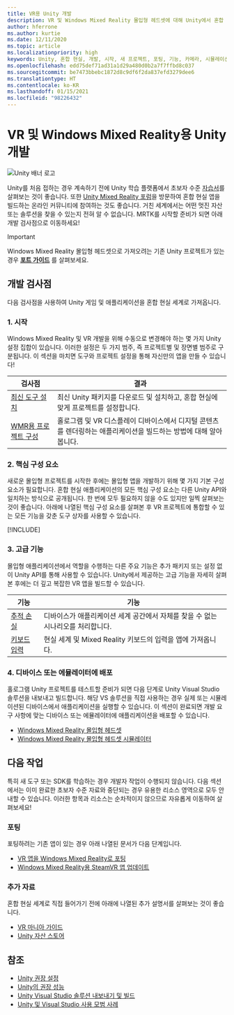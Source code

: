 ```yaml
---
title: VR용 Unity 개발
description: VR 및 Windows Mixed Reality 몰입형 헤드셋에 대해 Unity에서 혼합 현실 앱 빌드를 시작합니다.
author: hferrone
ms.author: kurtie
ms.date: 12/11/2020
ms.topic: article
ms.localizationpriority: high
keywords: Unity, 혼합 현실, 개발, 시작, 새 프로젝트, 포팅, 기능, 카메라, 시뮬레이션, 에뮬레이션, 설명서, 혼합 현실 헤드셋, windows mixed reality 헤드셋, 가상 현실 헤드셋, 가상 현실이란, 증강 현실이란, MRTK, mixed reality toolkit, 음성 입력, 위치를 찾을 수 있는 카메라, 에뮬레이터, Azure, 자습서
ms.openlocfilehash: edd75def71ad31a1d29a480d0b2a7f7ffbd8c037
ms.sourcegitcommit: be7473bbebc1872d8c9df6f2da837efd3279dee6
ms.translationtype: HT
ms.contentlocale: ko-KR
ms.lasthandoff: 01/15/2021
ms.locfileid: "98226432"
---
```

# <a name="unity-development-for-vr-and-windows-mixed-reality"></a>VR 및 Windows Mixed Reality용 Unity 개발

![Unity 배너 로고](../images/unity_logo_banner.png)

Unity를 처음 접하는 경우 계속하기 전에 Unity 학습 플랫폼에서 초보자 수준 [자습서](https://unity3d.com/learn/tutorials)를 살펴보는 것이 좋습니다. 또한 [Unity Mixed Reality 포럼](https://forum.unity3d.com/forums/hololens.102/)을 방문하여 혼합 현실 앱을 빌드하는 온라인 커뮤니티에 참여하는 것도 좋습니다. 거친 세계에서는 어떤 멋진 자산 또는 솔루션을 찾을 수 있는지 전혀 알 수 없습니다. MRTK를 시작할 준비가 되면 아래 개발 검사점으로 이동하세요!

> [!IMPORTANT]
> Windows Mixed Reality 몰입형 헤드셋으로 가져오려는 기존 Unity 프로젝트가 있는 경우 **[포트 가이드](../porting-apps/porting-overview.md)** 를 살펴보세요. 

## <a name="development-checkpoints"></a>개발 검사점

다음 검사점을 사용하여 Unity 게임 및 애플리케이션을 혼합 현실 세계로 가져옵니다. 

### <a name="1-getting-started"></a>1. 시작

Windows Mixed Reality 및 VR 개발을 위해 수동으로 변경해야 하는 몇 가지 Unity 설정 집합이 있습니다. 이러한 설정은 두 가지 범주, 즉 프로젝트별 및 장면별 범주로 구분됩니다. 이 섹션을 마치면 도구와 프로젝트 설정을 통해 자신만의 앱을 만들 수 있습니다!

|  검사점  |  결과  |
| --- | --- |
| [최신 도구 설치](../install-the-tools.md) | 최신 Unity 패키지를 다운로드 및 설치하고, 혼합 현실에 맞게 프로젝트를 설정합니다. |
| [WMR용 프로젝트 구성](configure-unity-project.md) | 홀로그램 및 VR 디스플레이 디바이스에서 디지털 콘텐츠를 렌더링하는 애플리케이션을 빌드하는 방법에 대해 알아봅니다. |

### <a name="2-core-building-blocks"></a>2. 핵심 구성 요소

새로운 몰입형 프로젝트를 시작한 후에는 몰입형 앱을 개발하기 위해 몇 가지 기본 구성 요소가 필요합니다. 혼합 현실 애플리케이션의 모든 핵심 구성 요소는 다른 Unity API와 일치하는 방식으로 공개됩니다. 한 번에 모두 필요하지 않을 수도 있지만 일찍 살펴보는 것이 좋습니다. 아래에 나열된 핵심 구성 요소를 살펴본 후 VR 프로젝트에 통합할 수 있는 모든 기능을 갖춘 도구 상자를 사용할 수 있습니다.

[!INCLUDE[](../includes/unity-building-blocks-wmr.md)]

### <a name="3-advanced-features"></a>3. 고급 기능

몰입형 애플리케이션에서 역할을 수행하는 다른 주요 기능은 추가 패키지 또는 설정 없이 Unity API를 통해 사용할 수 있습니다. Unity에서 제공하는 고급 기능을 자세히 살펴본 후에는 더 깊고 복잡한 VR 앱을 빌드할 수 있습니다.

|  기능  |  기능  |
| --- | --- |
| [추적 손실](tracking-loss-in-unity.md) | 디바이스가 애플리케이션 세계 공간에서 자체를 찾을 수 없는 시나리오를 처리합니다. |
| [키보드 입력](keyboard-input-in-unity.md) | 현실 세계 및 Mixed Reality 키보드의 입력을 앱에 가져옵니다. |

### <a name="4-deploying-to-a-device-or-emulator"></a>4. 디바이스 또는 에뮬레이터에 배포

홀로그램 Unity 프로젝트를 테스트할 준비가 되면 다음 단계로 Unity Visual Studio 솔루션을 내보내고 빌드합니다. 해당 VS 솔루션을 직접 사용하는 경우 실제 또는 시뮬레이션된 디바이스에서 애플리케이션을 실행할 수 있습니다. 이 섹션이 완료되면 개발 요구 사항에 맞는 디바이스 또는 에뮬레이터에 애플리케이션을 배포할 수 있습니다.

* [Windows Mixed Reality 몰입형 헤드셋](../platform-capabilities-and-apis/using-visual-studio.md)
* [Windows Mixed Reality 몰입형 헤드셋 시뮬레이터](../platform-capabilities-and-apis/using-the-windows-mixed-reality-simulator.md)

## <a name="whats-next"></a>다음 작업

특히 새 도구 또는 SDK를 학습하는 경우 개발자 작업이 수행되지 않습니다. 다음 섹션에서는 이미 완료한 초보자 수준 자료와 중단되는 경우 유용한 리소스 영역으로 모두 안내할 수 있습니다. 이러한 항목과 리소스는 순차적이지 않으므로 자유롭게 이동하여 살펴보세요!

### <a name="porting"></a>포팅

포팅하려는 기존 앱이 있는 경우 아래 나열된 문서가 다음 단계입니다.

* [VR 앱을 Windows Mixed Reality로 포팅](https://docs.microsoft.com/windows/mixed-reality/develop/porting-apps/porting-guides?tabs=project)
* [Windows Mixed Reality용 SteamVR 앱 업데이트](https://docs.microsoft.com/windows/mixed-reality/develop/porting-apps/updating-your-steamvr-application-for-windows-mixed-reality)

### <a name="additional-resources"></a>추가 자료

혼합 현실 세계로 직접 들어가기 전에 아래에 나열된 추가 설명서를 살펴보는 것이 좋습니다. 

* [VR 마니아 가이드](https://docs.microsoft.com/windows/mixed-reality/enthusiast-guide/vr-journey)
* [Unity 자산 스토어](https://www.assetstore.unity3d.com)

## <a name="see-also"></a>참조 

* [Unity 권장 설정](recommended-settings-for-unity.md)
* [Unity의 권장 성능](performance-recommendations-for-unity.md)
* [Unity Visual Studio 솔루션 내보내기 및 빌드](exporting-and-building-a-unity-visual-studio-solution.md)
* [Unity 및 Visual Studio 사용 모범 사례](best-practices-for-working-with-unity-and-visual-studio.md)
